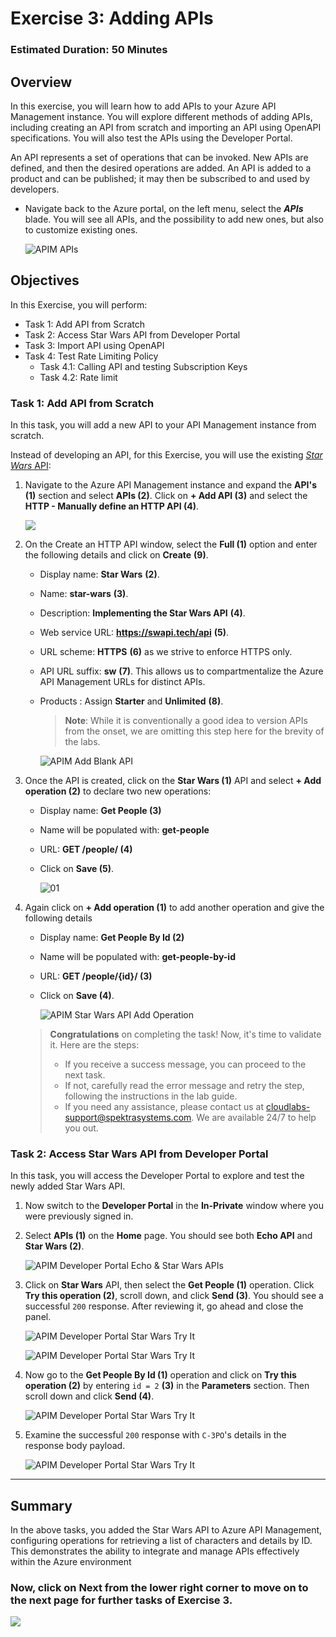 # Exercise 3: Adding APIs

### Estimated Duration: 50 Minutes

## Overview

In this exercise, you will learn how to add APIs to your Azure API Management instance. You will explore different methods of adding APIs, including creating an API from scratch and importing an API using OpenAPI specifications. You will also test the APIs using the Developer Portal.

An API represents a set of operations that can be invoked. New APIs are defined, and then the desired operations are added. An API is added to a product and can be published; it may then be subscribed to and used by developers.

- Navigate back to the Azure portal, on the left menu, select the **_APIs_** blade. You will see all APIs, and the possibility to add new ones, but also to customize existing ones.

  ![APIM APIs](media/01.png)

## Objectives

In this Exercise, you will perform:

- Task 1: Add API from Scratch
- Task 2: Access Star Wars API from Developer Portal
- Task 3: Import API using OpenAPI
- Task 4: Test Rate Limiting Policy
   - Task 4.1: Calling API and testing Subscription Keys
   - Task 4.2: Rate limit

### Task 1: Add API from Scratch

In this task, you will add a new API to your API Management instance from scratch.

Instead of developing an API, for this Exercise, you will use the existing [_Star Wars_ API](https://swapi.dev):

1. Navigate to the Azure API Management instance and expand the **API's (1)** section and select **APIs (2)**. Click on **+ Add API (3)** and select the **HTTP - Manually define an HTTP API (4)**.

   ![](media/E3T1S1-0209.png)

1. On the Create an HTTP API window, select the **Full (1)** option and enter the following details and click on **Create** **(9)**.

   - Display name: **Star Wars** **(2)**.
   - Name: **star-wars** **(3)**.
   - Description: **Implementing the Star Wars API** **(4)**.
   - Web service URL: **https://swapi.tech/api** **(5)**.
   - URL scheme: **HTTPS** **(6)** as we strive to enforce HTTPS only.
   - API URL suffix: **sw** **(7)**. This allows us to compartmentalize the Azure API Management URLs for distinct APIs.
   - Products : Assign **Starter** and **Unlimited** **(8)**.

     > **Note**: While it is conventionally a good idea to version APIs from the onset, we are omitting this step here for the brevity of the labs.

     ![APIM Add Blank API](<media/E3T1S2-0209.png>)

1. Once the API is created, click on the **Star Wars (1)** API and select **+ Add operation (2)** to declare two new operations:

   - Display name: **Get People (3)**
   - Name will be populated with: **get-people**
   - URL: **GET /people/ (4)**
   - Click on **Save (5)**.

     ![01](media/E3T1S3-0209.png)

1. Again click on **+ Add operation (1)** to add another operation and give the following details

   - Display name: **Get People By Id (2)**
   - Name will be populated with: **get-people-by-id**
   - URL: **GET /people/{id}/ (3)**
   - Click on **Save (4)**.

     ![APIM Star Wars API Add Operation](media/Ex-3-T-1.png)

   > **Congratulations** on completing the task! Now, it's time to validate it. Here are the steps:
   > - If you receive a success message, you can proceed to the next task.
   > - If not, carefully read the error message and retry the step, following the instructions in the lab guide. 
   > - If you need any assistance, please contact us at cloudlabs-support@spektrasystems.com. We are available 24/7 to help you out.

      <validation step="5394ae8d-6ce9-4ef8-ba57-e7dbff0a416b" />

### Task 2: Access Star Wars API from Developer Portal

In this task, you will access the Developer Portal to explore and test the newly added Star Wars API.

1. Now switch to the **Developer Portal** in the **In-Private** window where you were previously signed in.

2. Select **APIs (1)** on the **Home** page. You should see both **Echo API** and **Star Wars (2)**.

      ![APIM Developer Portal Echo & Star Wars APIs](media/E3T2S2-0209.png)

3. Click on **Star Wars** API, then select the **Get People (1)** operation. Click **Try this operation (2)**, scroll down, and click **Send (3)**. You should see a successful `200` response. After reviewing it, go ahead and close the panel.

      ![APIM Developer Portal Star Wars Try It](media/E3T2S2-0209.png)

      ![APIM Developer Portal Star Wars Try It](media/E3T2S3.2-0209.png)

4. Now go to the **Get People By Id (1)** operation and click on **Try this operation (2)** by entering `id = 2` **(3)** in the **Parameters** section. Then scroll down and click **Send (4)**.

      ![APIM Developer Portal Star Wars Try It](media/E3T2S4-0209.png)

5. Examine the successful `200` response with `C-3PO`'s details in the response body payload.

      ![APIM Developer Portal Star Wars Try It](media/E3T2S5-0209.png)

---

## Summary

In the above tasks, you added the Star Wars API to Azure API Management, configuring operations for retrieving a list of characters and details by ID. This demonstrates the ability to integrate and manage APIs effectively within the Azure environment

### Now, click on Next from the lower right corner to move on to the next page for further tasks of Exercise 3.

  ![](../gs/media/api-07.png)
